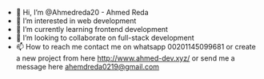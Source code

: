 - 👋 Hi, I’m @Ahmedreda20 - Ahmed Reda
- 👀 I’m interested in web development
- 🌱 I’m currently learning frontend development
- 💞️ I’m looking to collaborate on full-stack development
- 📫 How to reach me contact me on whatsapp 00201145099681 or create a new project from here http://www.ahmed-dev.xyz/ or send me a message here 
ahemdreda0219@gmail.com


